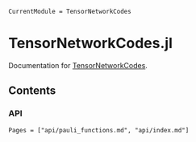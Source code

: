 ```@meta
CurrentModule = TensorNetworkCodes
```

# TensorNetworkCodes.jl

Documentation for [TensorNetworkCodes](https://github.com/dkt29/TensorNetworkCodes.jl).

## Contents

### API
```@contents
Pages = ["api/pauli_functions.md", "api/index.md"]
```
